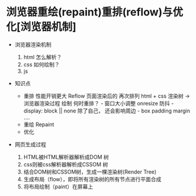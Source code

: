 # 浏览器重绘(repaint)重排(reflow)与优化[浏览器机制]

- 浏览器渲染机制
    1. html 怎么解析？
    2. css 如何绘制？
    3. js

- 知识点 
    - 重排  性能开销更大 Reflow
        页面渲染后的 再次排列
        html + css 渲染树 -> 浏览器渲染过程 绘制
        何时重排？
            - 窗口大小调整 onresize  防抖
            - display: block || none 除了自己， 还会影响周边
            - box  padding margin ....
    - 重绘 Repaint
    - 优化

- 网页生成过程
    1. HTML被HTML解析器解析成DOM 树
    2. css则被css解析器解析成CSSOM 树
    3. 结合DOM树和CSSOM树，生成一棵渲染树(Render Tree)
    4. 生成布局（flow），即将所有渲染树的所有节点进行平面合成
    5. 将布局绘制（paint）在屏幕上